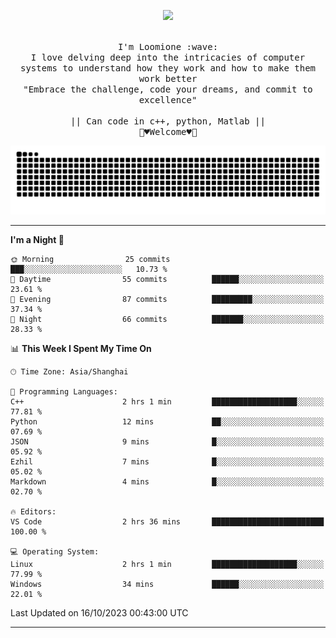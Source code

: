 <p align="center"><img src="https://i.imgur.com/A6bWGFl.gif"/></p>

<p align="center">
  <br />
  <samp>
    I'm Loomione :wave:
    <br />
    I love delving deep into the intricacies of computer systems to understand how they work and how to make them work better
    <br />
    "Embrace the challenge, code your dreams, and commit to excellence"
    <br>
                  <br> || Can code in c++, python, Matlab || <br>
                             🌼♥️Welcome♥️🥰
  </samp>
</p> 
<div align="center">
<picture>
  <source media="(prefers-color-scheme: dark)" srcset="https://raw.githubusercontent.com/Loomione/Loomione/output/github-contribution-grid-snake-dark.svg">
  <source media="(prefers-color-scheme: light)" srcset="https://raw.githubusercontent.com/Loomione/Loomione/output/github-contribution-grid-snake.svg">
  <img alt="github contribution grid snake animation" src="https://raw.githubusercontent.com/Loomione/Loomione/output/github-contribution-grid-snake.svg">
</picture>
</div>

-------

<!--START_SECTION:waka-->
**I'm a Night 🦉** 

```text
🌞 Morning                25 commits          ███░░░░░░░░░░░░░░░░░░░░░░   10.73 % 
🌆 Daytime                55 commits          ██████░░░░░░░░░░░░░░░░░░░   23.61 % 
🌃 Evening                87 commits          █████████░░░░░░░░░░░░░░░░   37.34 % 
🌙 Night                  66 commits          ███████░░░░░░░░░░░░░░░░░░   28.33 % 
```


📊 **This Week I Spent My Time On** 

```text
🕑︎ Time Zone: Asia/Shanghai

💬 Programming Languages: 
C++                      2 hrs 1 min         ███████████████████░░░░░░   77.81 % 
Python                   12 mins             ██░░░░░░░░░░░░░░░░░░░░░░░   07.69 % 
JSON                     9 mins              █░░░░░░░░░░░░░░░░░░░░░░░░   05.92 % 
Ezhil                    7 mins              █░░░░░░░░░░░░░░░░░░░░░░░░   05.02 % 
Markdown                 4 mins              █░░░░░░░░░░░░░░░░░░░░░░░░   02.70 % 

🔥 Editors: 
VS Code                  2 hrs 36 mins       █████████████████████████   100.00 % 

💻 Operating System: 
Linux                    2 hrs 1 min         ███████████████████░░░░░░   77.99 % 
Windows                  34 mins             ██████░░░░░░░░░░░░░░░░░░░   22.01 % 
```


 Last Updated on 16/10/2023 00:43:00 UTC
<!--END_SECTION:waka-->
-------




